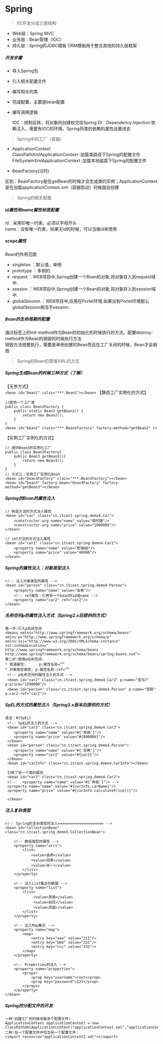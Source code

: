 # Spring

> EE开发分成三层结构

* Web层：Spring MVC
* 业务层：Bean管理（IOC）
* 持久层：Spring的JDBC模板 ORM模板用于整合其他的持久层框架 

##### 开发步骤
* 导入Spring包  
* 引入相关配置文件  
* 编写相关的类  
* 完成配置，主要是bean配置  
* 编写调用逻辑  

     IOC：控制反转，将对象的创建权交给Spring
     DI：Dependency Injection 依赖注入，需要有IOC的环境，Spring将类的依赖的属性设置进去

>  Spring中的工厂（容器）

* ApplicationContext  
ClassPathXmlApplicationContext	:加载类路径下Spring的配置文件  
FileSystemXmlApplicationContext	:加载本地磁盘下Spring的配置文件  

* BeanFactory(过时)  

区别：BeanFactory是在getBean的时候才会生成类的实例；ApplicationContext是在加载applicationContext.xml（容器启动）时候就会创建


> Spring的相关配置

##### id属性和name属性标签配置
id：采用ID唯一约束，必须以字母开头  
name：没有唯一约束，如果无id的时候，可以当做id来使用  

##### scope属性
Bean的作用范围  
* singleton	：默认值，单例
* prototype 	：多例的 
* request	：WEB项目中,Spring创建一个Bean的对象,将对象存入到request域中.   
* session	：WEB项目中,Spring创建一个Bean的对象,将对象存入到session域中.   
* globalSession ：WEB项目中,应用在Porlet环境.如果没有Porlet环境那么globalSession相当于session.  

##### Bean的生命周期的配置  
通过<bean>标签上的init-method作为Bean的初始化的时候执行的方法，配置destroy-method作为Bean的销毁的时候执行方法  
销毁方法想要执行，需要是单例创建的Bean而且在工厂关闭的时候，Bean才会销毁  

> Spring的Bean的管理XML的方式 

##### Spring生成Bean的时候三种方式（了解）
【无参方式】  
`<bean id="bean1" calss="***.Bean1"></bean>`
【静态工厂实例化的方式】  

```
//提供一个工厂类
public class Bean2Factory {
	public static Bean2 getBean2() {
		return new Bean2();
	}
}
<bean id="bean2" class="***.Bean2Factory" factory-method="getBean2" />
```
【实例工厂实例化的方式】  

```
// 提供Bean3的实例化工厂
public class Bean3Factory{
	public Bean3 getBean3(){
		return new Bean3();
	}
}
// 方式三：实例工厂实例化Bean
<bean id="bean3Factory" class="***.Bean3Factory"></bean>
<bean id="bean3" factory-bean="bean3Factory" factory-method="getBean3"></bean>
```

##### Spring的Bean的属性注入  

```
// 构造方法的方式注入属性
<bean id="car" class="cn.itcast.spring.demo4.Car">   
	<constructor-arg name="name" value="保时捷"/>   
	<constructor-arg name="price" value="1000000"/> 
</bean>  

// set方法的方式注入属性
<bean id="car2" class="cn.itcast.spring.demo4.Car2">   
	<property name="name" value="奇瑞QQ"/>   
	<property name="price" value="40000"/> 
</bean> 
```

##### Spring的属性注入：对象类型注入  

```
<!-- 注入对象类型的属性 -->  
<bean id="person" class="cn.itcast.spring.demo4.Person">   
	<property name="name" value="会希"/>   
	<!-- ref属性：引用另一个bean的id或name -->   
	<property name="car2" ref="car2"/>  
</bean>  
```

##### 名称空间p的属性注入方式（Spring2.x后提供的方式）

```
第一步:引入p名称空间 
<beans xmlns="http://www.springframework.org/schema/beans"     xmlns:p="http://www.springframework.org/schema/p"     xmlns:xsi="http://www.w3.org/2001/XMLSchema-instance"     xsi:schemaLocation="         http://www.springframework.org/schema/beans http://www.springframework.org/schema/beans/spring-beans.xsd">  
第二步:使用p名称空间.     
* 普通属性:      p:属性名称=””     
* 对象类型属性: p:属性名称-ref=”” 
 <!-- p名称空间的属性注入的方式 -->  
 <bean id="car2" class="cn.itcast.spring.demo4.Car2" p:name="宝马7" p:price="1200000"/> 
 <bean id="person" class="cn.itcast.spring.demo4.Person" p:name="思聪" p:car2-ref="car2"/> 
```

##### SpEL的方式的属性注入（Spring3.x版本后提供的方式）

```
语法：#{SpEL}
 <!-- SpEL的注入的方式 -->  
 <bean id="car2" class="cn.itcast.spring.demo4.Car2">   
 	<property name="name" value="#{'奔驰'}"/>   
 	<property name="price" value="#{800000}"/>  
 </bean>      
 <bean id="person" class="cn.itcast.spring.demo4.Person">      
 	<property name="name" value="#{'冠希'}"/>      
 	<property name="car2" value="#{car2}"/>     
 </bean>   
 <bean id="carInfo" class="cn.itcast.spring.demo4.CarInfo"></bean>     
 
 引用了另一个类的属性  
 <bean id="car2" class="cn.itcast.spring.demo4.Car2"> 
 <!--   <property name="name" value="#{'奔驰'}"/> -->   
 <property name="name" value="#{carInfo.carName}"/>   
 <property name="price" value="#{carInfo.calculatePrice()}"/>  
 
 </bean>
```

##### 注入复杂类型 

```
<!-- Spring的复杂类型的注入===================== -->  
<bean id="collectionBean" class="cn.itcast.spring.demo5.CollectionBean">   
	    
	<!-- 数组类型的属性 -->  
	<property name="arrs">     
		<list>     
			<value>会希</value>     
			<value>冠希</value>     
			<value>天一</value>    
		</list> 
  	</property>      
  	
  	<!-- 注入List集合的数据 -->   
  	<property name="list">    
  		<list>    
  			 <value>芙蓉</value>     
  			 <value>如花</value>     
  			 <value>凤姐</value>    
  		</list>   
  	</property>      
  	
  	<!-- 注入Map集合 -->   
  	<property name="map">    
  		<map>     
  			<entry key="aaa" value="111"/>    
  			<entry key="bbb" value="222"/>     
  			<entry key="ccc" value="333"/>    
  		</map>   
  	</property>      
  	
  	<!-- Properties的注入 -->   
  	<property name="properties">    
  		<props>     
  			<prop key="username">root</prop>     
  			<prop key="password">123</prop>    
  		</props>  
  	</property> 
</bean> 
```

##### Spring的分配文件的开发  

```
一种:创建工厂的时候加载多个配置文件: 
ApplicationContext applicationContext = new ClassPathXmlApplicationContext("applicationContext.xml","applicationContext2.xml");    
二种:在一个配置文件中包含另一个配置文件： 
<import resource="applicationContext2.xml"></import> 
```




























